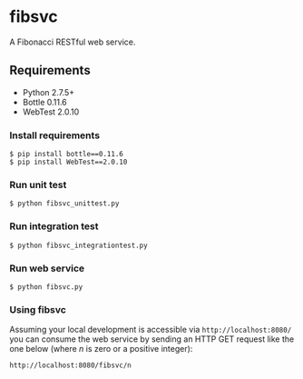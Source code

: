 fibsvc
======

A Fibonacci RESTful web service.


## Requirements ##
* Python 2.7.5+
* Bottle 0.11.6
* WebTest 2.0.10

### Install requirements ###

```
$ pip install bottle==0.11.6
$ pip install WebTest==2.0.10
```

### Run unit test ###

```
$ python fibsvc_unittest.py
```

### Run integration test ###

```
$ python fibsvc_integrationtest.py
```

### Run web service ###

```
$ python fibsvc.py
```

### Using fibsvc ####

Assuming your local development is accessible via `http://localhost:8080/`
you can consume the web service by sending an HTTP GET request like the one below
(where <i>n</i> is zero or a positive integer):

```
http://localhost:8080/fibsvc/n
```
